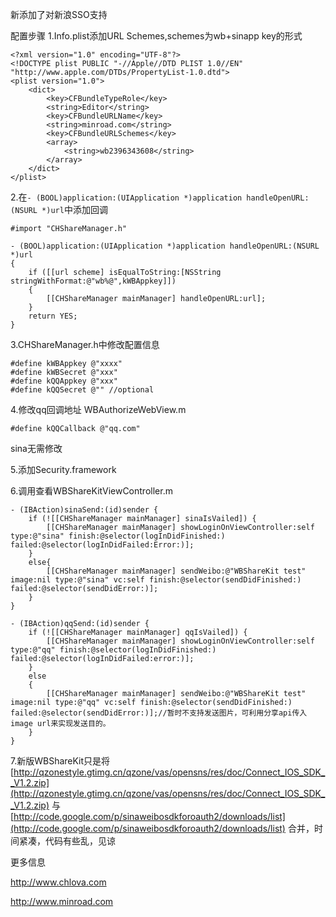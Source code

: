 新添加了对新浪SSO支持


配置步骤
1.Info.plist添加URL Schemes,schemes为wb+sinapp key的形式

    <?xml version="1.0" encoding="UTF-8"?>
    <!DOCTYPE plist PUBLIC "-//Apple//DTD PLIST 1.0//EN" "http://www.apple.com/DTDs/PropertyList-1.0.dtd">
    <plist version="1.0">
        <dict>
            <key>CFBundleTypeRole</key>
	        <string>Editor</string>
	        <key>CFBundleURLName</key>
	        <string>minroad.com</string>
	        <key>CFBundleURLSchemes</key>
	        <array>
		        <string>wb2396343608</string>
	        </array>
        </dict>
    </plist>
    
2.在`- (BOOL)application:(UIApplication *)application handleOpenURL:(NSURL *)url`中添加回调

    #import "CHShareManager.h"
    
    - (BOOL)application:(UIApplication *)application handleOpenURL:(NSURL *)url
    {
        if ([[url scheme] isEqualToString:[NSString stringWithFormat:@"wb%@",kWBAppkey]])
        {
            [[CHShareManager mainManager] handleOpenURL:url];
        }
        return YES;
    }    

3.CHShareManager.h中修改配置信息

    #define kWBAppkey @"xxxx"    
    #define kWBSecret @"xxx"  
    #define kQQAppkey @"xxx"
    #define kQQSecret @"" //optional

4.修改qq回调地址 
WBAuthorizeWebView.m 

    #define kQQCallback @"qq.com"  

sina无需修改

5.添加Security.framework

6.调用查看WBShareKitViewController.m

    - (IBAction)sinaSend:(id)sender {
        if (![[CHShareManager mainManager] sinaIsVailed]) {
            [[CHShareManager mainManager] showLoginOnViewController:self type:@"sina" finish:@selector(logInDidFinished:) failed:@selector(logInDidFailed:Error:)];
        }
        else{
            [[CHShareManager mainManager] sendWeibo:@"WBShareKit test" image:nil type:@"sina" vc:self finish:@selector(sendDidFinished:) failed:@selector(sendDidError:)];
        }
    }
    
    - (IBAction)qqSend:(id)sender {
        if (![[CHShareManager mainManager] qqIsVailed]) {
            [[CHShareManager mainManager] showLoginOnViewController:self type:@"qq" finish:@selector(logInDidFinished:) failed:@selector(logInDidFailed:error:)];
        }
        else
        {
            [[CHShareManager mainManager] sendWeibo:@"WBShareKit test" image:nil type:@"qq" vc:self finish:@selector(sendDidFinished:) failed:@selector(sendDidError:)];//暂时不支持发送图片，可利用分享api传入image url来实现发送目的。
        }
    }


7.新版WBShareKit只是将 
    [http://qzonestyle.gtimg.cn/qzone/vas/opensns/res/doc/Connect_IOS_SDK__V1.2.zip](http://qzonestyle.gtimg.cn/qzone/vas/opensns/res/doc/Connect_IOS_SDK__V1.2.zip)
与
    [http://code.google.com/p/sinaweibosdkforoauth2/downloads/list](http://code.google.com/p/sinaweibosdkforoauth2/downloads/list)
合并，时间紧凑，代码有些乱，见谅

更多信息

http://www.chlova.com

http://www.minroad.com

